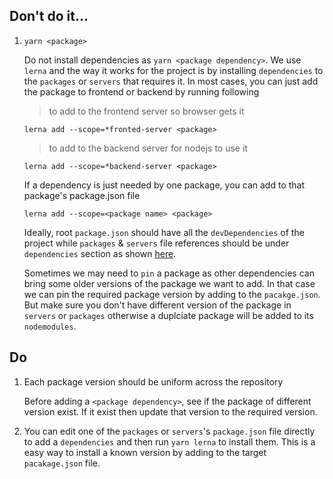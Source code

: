 


Don't do it...
---
1. `yarn <package>`

    Do not install dependencies as `yarn <package dependency>`.
    We use `lerna` and the way it works for the project is by installing `dependencies` to the `packages` or `servers` that requires it. In most cases,
    you can just add the package to frontend or backend by running following

    > to add to the frontend server so browser gets it

   `lerna add --scope=*fronted-server <package>`


    > to add to the backend server for nodejs to use it

   `lerna add --scope=*backend-server <package>`

    If a dependency is just needed by one package, you can add to that package's package.json file

   `lerna add --scope=<package name> <package>`

   Ideally, root `package.json` should have all the `devDependencies` of the project while `packages` & `servers` file references should be under `dependencies` section as shown [here](https://github.com/cdmbase/admin-layout/blob/master/package.json#L67-L78).

   Sometimes we may need to `pin` a package as other dependencies can bring some older versions of the package we want to add. In that case we can pin the required package version by adding to the `pacakge.json`. But make sure you don't have different version of the package in `servers` or `packages` otherwise a duplciate package will be added to its `nodemodules`.

Do
---
1. Each package version should be uniform across the repository

    Before adding a `<package dependency>`, see if the package of different version exist. If it exist then update that version to the required version.

2. You can edit one of the `packages` or `servers`'s `package.json` file directly to add a `dependencies` and then run `yarn lerna` to install them. This is a easy way to install a known version by adding to the target `pacakage.json` file.